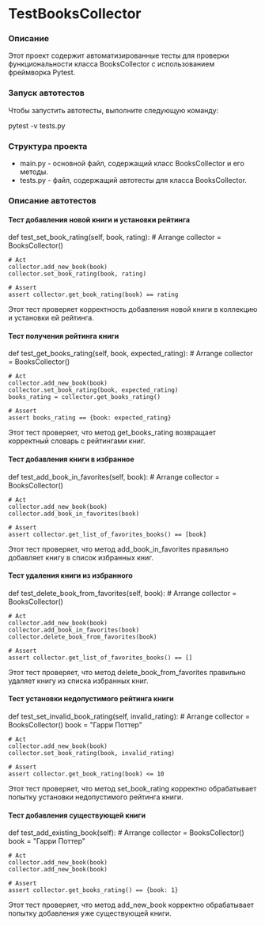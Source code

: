 # TestBooksCollector
### Описание

Этот проект содержит автоматизированные тесты для проверки функциональности класса BooksCollector с использованием фреймворка Pytest.

### Запуск автотестов

Чтобы запустить автотесты, выполните следующую команду:

pytest -v tests.py


### Структура проекта

- main.py - основной файл, содержащий класс BooksCollector и его методы.
- tests.py - файл, содержащий автотесты для класса BooksCollector.

### Описание автотестов

#### Тест добавления новой книги и установки рейтинга

def test_set_book_rating(self, book, rating):
    # Arrange
    collector = BooksCollector()

    # Act
    collector.add_new_book(book)
    collector.set_book_rating(book, rating)

    # Assert
    assert collector.get_book_rating(book) == rating


Этот тест проверяет корректность добавления новой книги в коллекцию и установки ей рейтинга.

#### Тест получения рейтинга книги

def test_get_books_rating(self, book, expected_rating):
    # Arrange
    collector = BooksCollector()

    # Act
    collector.add_new_book(book)
    collector.set_book_rating(book, expected_rating)
    books_rating = collector.get_books_rating()

    # Assert
    assert books_rating == {book: expected_rating}


Этот тест проверяет, что метод get_books_rating возвращает корректный словарь с рейтингами книг.

#### Тест добавления книги в избранное

def test_add_book_in_favorites(self, book):
    # Arrange
    collector = BooksCollector()

    # Act
    collector.add_new_book(book)
    collector.add_book_in_favorites(book)

    # Assert
    assert collector.get_list_of_favorites_books() == [book]


Этот тест проверяет, что метод add_book_in_favorites правильно добавляет книгу в список избранных книг.

#### Тест удаления книги из избранного

def test_delete_book_from_favorites(self, book):
    # Arrange
    collector = BooksCollector()

    # Act
    collector.add_new_book(book)
    collector.add_book_in_favorites(book)
    collector.delete_book_from_favorites(book)

    # Assert
    assert collector.get_list_of_favorites_books() == []


Этот тест проверяет, что метод delete_book_from_favorites правильно удаляет книгу из списка избранных книг.

#### Тест установки недопустимого рейтинга книги

def test_set_invalid_book_rating(self, invalid_rating):
    # Arrange
    collector = BooksCollector()
    book = "Гарри Поттер"

    # Act
    collector.add_new_book(book)
    collector.set_book_rating(book, invalid_rating)

    # Assert
    assert collector.get_book_rating(book) <= 10


Этот тест проверяет, что метод set_book_rating корректно обрабатывает попытку установки недопустимого рейтинга книги.

#### Тест добавления существующей книги

def test_add_existing_book(self):
    # Arrange
    collector = BooksCollector()
    book = "Гарри Поттер"

    # Act
    collector.add_new_book(book)
    collector.add_new_book(book)

    # Assert
    assert collector.get_books_rating() == {book: 1}


Этот тест проверяет, что метод add_new_book корректно обрабатывает попытку добавления уже существующей книги.
